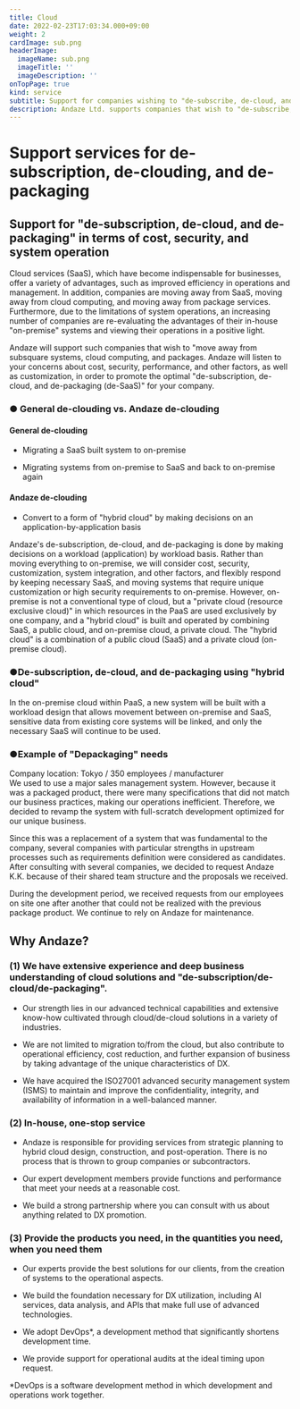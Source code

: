 ```yaml
---
title: Cloud
date: 2022-02-23T17:03:34.000+09:00
weight: 2
cardImage: sub.png
headerImage:
  imageName: sub.png
  imageTitle: ''
  imageDescription: ''
onTopPage: true
kind: service
subtitle: Support for companies wishing to "de-subscribe, de-cloud, and de-package" to improve ROI
description: Andaze Ltd. supports companies that wish to "de-subscribe, de-cloud, and de-package" from the perspectives of cost, security, and system operation. Our experts will propose the best solution for you, from the creation of the system to its operation.
---
```

# Support services for de-subscription, de-clouding, and de-packaging



## Support for "de-subscription, de-cloud, and de-packaging" in terms of cost, security, and system operation

Cloud services (SaaS), which have become indispensable for businesses, offer a variety of advantages, such as improved efficiency in operations and management. In addition, companies are moving away from SaaS, moving away from cloud computing, and moving away from package services. Furthermore, due to the limitations of system operations, an increasing number of companies are re-evaluating the advantages of their in-house "on-premise" systems and viewing their operations in a positive light.

Andaze will support such companies that wish to "move away from subsquare systems, cloud computing, and packages. Andaze will listen to your concerns about cost, security, performance, and other factors, as well as customization, in order to promote the optimal "de-subscription, de-cloud, and de-packaging (de-SaaS)" for your company.



### ● General de-clouding vs. Andaze de-clouding

#### General de-clouding

* Migrating a SaaS built system to on-premise

* Migrating systems from on-premise to SaaS and back to on-premise again

#### Andaze de-clouding

* Convert to a form of "hybrid cloud" by making decisions on an application-by-application basis

Andaze's de-subscription, de-cloud, and de-packaging is done by making decisions on a workload (application) by workload basis. Rather than moving everything to on-premise, we will consider cost, security, customization, system integration, and other factors, and flexibly respond by keeping necessary SaaS, and moving systems that require unique customization or high security requirements to on-premise. However, on-premise is not a conventional type of cloud, but a "private cloud (resource exclusive cloud)" in which resources in the PaaS are used exclusively by one company, and a "hybrid cloud" is built and operated by combining SaaS, a public cloud, and on-premise cloud, a private cloud. The "hybrid cloud" is a combination of a public cloud (SaaS) and a private cloud (on-premise cloud).



### ●De-subscription, de-cloud, and de-packaging using "hybrid cloud"

In the on-premise cloud within PaaS, a new system will be built with a workload design that allows movement between on-premise and SaaS, sensitive data from existing core systems will be linked, and only the necessary SaaS will continue to be used.

### ●Example of "Depackaging" needs

Company location: Tokyo / 350 employees / manufacturer  
 We used to use a major sales management system. However, because it was a packaged product, there were many specifications that did not match our business practices, making our operations inefficient. Therefore, we decided to revamp the system with full-scratch development optimized for our unique business.

Since this was a replacement of a system that was fundamental to the company, several companies with particular strengths in upstream processes such as requirements definition were considered as candidates. After consulting with several companies, we decided to request Andaze K.K. because of their shared team structure and the proposals we received.

During the development period, we received requests from our employees on site one after another that could not be realized with the previous package product. We continue to rely on Andaze for maintenance.



## Why Andaze?



### (1) We have extensive experience and deep business understanding of cloud solutions and "de-subscription/de-cloud/de-packaging".

* Our strength lies in our advanced technical capabilities and extensive know-how cultivated through cloud/de-cloud solutions in a variety of industries.

* We are not limited to migration to/from the cloud, but also contribute to operational efficiency, cost reduction, and further expansion of business by taking advantage of the unique characteristics of DX.

* We have acquired the ISO27001 advanced security management system (ISMS) to maintain and improve the confidentiality, integrity, and availability of information in a well-balanced manner.



### (2) In-house, one-stop service

* Andaze is responsible for providing services from strategic planning to hybrid cloud design, construction, and post-operation. There is no process that is thrown to group companies or subcontractors.

* Our expert development members provide functions and performance that meet your needs at a reasonable cost.

* We build a strong partnership where you can consult with us about anything related to DX promotion.



### (3) Provide the products you need, in the quantities you need, when you need them

* Our experts provide the best solutions for our clients, from the creation of systems to the operational aspects.

* We build the foundation necessary for DX utilization, including AI services, data analysis, and APIs that make full use of advanced technologies.

* We adopt DevOps*, a development method that significantly shortens development time.

* We provide support for operational audits at the ideal timing upon request.

*DevOps is a software development method in which development and operations work together.



